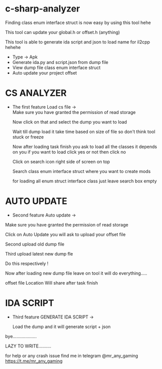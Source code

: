 # c-sharp-analyzer

  Finding class enum interface struct is now easy by using this tool hehe  
    
  This tool can update your global.h or offset.h (anything)  
    
  This tool is able to generate ida script and json to load name for il2cpp hehehe  
  
- Type -> Apk
- Generate ida.py and script.json from dump file
- View dump file class enum interface struct
- Auto update your project offset
  
  
  
# CS ANALYZER

 - The first feature Load cs file ->  
    Make sure you have granted the permission of read storage
     
    Now click on that and select the dump you want to load
     
    Wait till dump load it take time based on size of file so don't think tool stuck or freeze
     
    Now after loading task finish you ask to load all the classes it depends on you if you want to load click yes or not then click no
      
    Click on search icon right side of screen on top
     
    Search class enum interface struct where you want to create mods
  
    for loading all enum struct interface class just leave search box empty

# AUTO UPDATE 

  - Second feature Auto update ->  
  
  Make sure you have granted the permission of read storage  
  
  Click on Auto Update you will ask to upload your offset file   
  
  Second upload old dump file   
  
  Third upload latest new dump fle   
  
  Do this respectively !   
  
  Now after loading new dump file leave on tool it will do everything.....  
  
  offset file Location Will share after task finish

# IDA SCRIPT
- Third feature GENERATE IDA SCRIPT ->

  Load the dump and it will generate script + json   
  
bye...................    

LAZY TO WRITE..........
  
for help or any crash issue find me in telegram @mr_any_gaming   
https://t.me/mr_any_gaming
